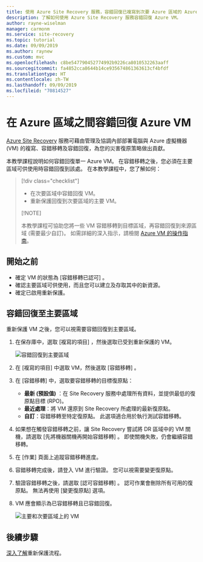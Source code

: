 ```yaml
---
title: 使用 Azure Site Recovery 服務，容錯回復已複寫到次要 Azure 區域的 Azure VM，以進行災害復原。
description: 了解如何使用 Azure Site Recovery 服務容錯回復 Azure VM。
author: rayne-wiselman
manager: carmonm
ms.service: site-recovery
ms.topic: tutorial
ms.date: 09/09/2019
ms.author: raynew
ms.custom: mvc
ms.openlocfilehash: c8be547790452774992b9226ca8010532263aaff
ms.sourcegitcommit: fa4852cca8644b14ce935674861363613cf4bfdf
ms.translationtype: HT
ms.contentlocale: zh-TW
ms.lasthandoff: 09/09/2019
ms.locfileid: "70814527"
---
```

# <a name="fail-back-an-azure-vm-between-azure-regions"></a>在 Azure 區域之間容錯回復 Azure VM

[Azure Site Recovery](site-recovery-overview.md) 服務可藉由管理及協調內部部署電腦與 Azure 虛擬機器 (VM) 的複寫、容錯移轉及容錯回復，為您的災害復原策略做出貢獻。

本教學課程說明如何容錯回復單一 Azure VM。 在容錯移轉之後，您必須在主要區域可供使用時容錯回復到該處。 在本教學課程中，您了解如何：

> [!div class="checklist"]
> 
> * 在次要區域中容錯回復 VM。
> * 重新保護回復到次要區域的主要 VM。
> 
> [!NOTE]
> 
> 本教學課程可協助您將一些 VM 容錯移轉到目標區域，再容錯回復到來源區域 (需要最少自訂)。 如需詳細的深入指示，請檢閱 [Azure VM 的操作指南](https://docs.microsoft.com/azure/virtual-machines/windows/)。

## <a name="before-you-start"></a>開始之前

* 確定 VM 的狀態為 [容錯移轉已認可]  。
* 確認主要區域可供使用，而且您可以建立及存取其中的新資源。
* 確定已啟用重新保護。

## <a name="fail-back-to-the-primary-region"></a>容錯回復至主要區域

重新保護 VM 之後，您可以視需要容錯回復到主要區域。

1. 在保存庫中，選取 [複寫的項目]  ，然後選取已受到重新保護的 VM。

    ![容錯回復到主要區域](./media/site-recovery-azure-to-azure-failback/azure-to-azure-failback.png)

2. 在 [複寫的項目]  中選取 VM，然後選取 [容錯移轉]  。
3. 在 [容錯移轉]  中，選取要容錯移轉的目標復原點：
    - **最新 (預設值)** ：在 Site Recovery 服務中處理所有資料，並提供最低的復原點目標 (RPO)。
    - **最近處理**：將 VM 還原到 Site Recovery 所處理的最新復原點。
    - **自訂**：容錯移轉至特定復原點。 此選項適合用於執行測試容錯移轉。
4. 如果想在觸發容錯移轉之前，讓 Site Recovery 嘗試將 DR 區域中的 VM 關機，請選取 [先將機器關機再開始容錯移轉]  。 即使關機失敗，仍會繼續容錯移轉。 
5. 在 [作業]  頁面上追蹤容錯移轉進度。
6. 容錯移轉完成後，請登入 VM 進行驗證。 您可以視需要變更復原點。
7. 驗證容錯移轉之後，請選取 [認可容錯移轉]  。 認可作業會刪除所有可用的復原點。 無法再使用 [變更復原點] 選項。
8. VM 應會顯示為已容錯移轉且已容錯回復。

    ![主要和次要區域上的 VM](./media/site-recovery-azure-to-azure-failback/azure-to-azure-failback-vm-view.png)

## <a name="next-steps"></a>後續步驟

[深入了解](azure-to-azure-how-to-reprotect.md#what-happens-during-reprotection)重新保護流程。
